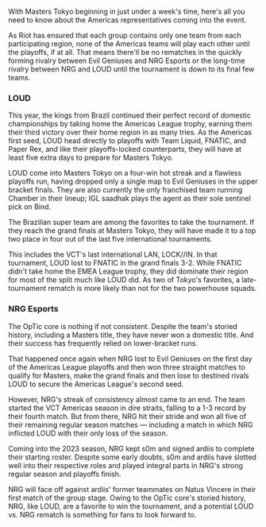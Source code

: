 
With Masters Tokyo beginning in just under a week's time, here's all you need to know about the Americas representatives coming into the event.

As Riot has ensured that each group contains only one team from each participating region, none of the Americas teams will play each other until the playoffs, if at all. That means there'll be no rematches in the quickly forming rivalry between Evil Geniuses and NRG Esports or the long-time rivalry between NRG and LOUD until the tournament is down to its final few teams.

### LOUD

This year, the kings from Brazil continued their perfect record of domestic championships by taking home the Americas League trophy, earning them their third victory over their home region in as many tries. As the Americas first seed, LOUD head directly to playoffs with Team Liquid, FNATIC, and Paper Rex, and like their playoffs-locked counterparts, they will have at least five extra days to prepare for Masters Tokyo.

LOUD come into Masters Tokyo on a four-win hot streak and a flawless playoffs run, having dropped only a single map to Evil Geniuses in the upper bracket finals. They are also currently the only franchised team running Chamber in their lineup; IGL saadhak plays the agent as their sole sentinel pick on Bind.

The Brazilian super team are among the favorites to take the tournament. If they reach the grand finals at Masters Tokyo, they will have made it to a top two place in four out of the last five international tournaments.

This includes the VCT's last international LAN, LOCK//IN. In that tournament, LOUD lost to FNATIC in the grand finals 3-2. While FNATIC didn't take home the EMEA League trophy, they did dominate their region for most of the split much like LOUD did. As two of Tokyo's favorites, a late-tournament rematch is more likely than not for the two powerhouse squads.

### NRG Esports

The OpTic core is nothing if not consistent. Despite the team's storied history, including a Masters title, they have never won a domestic title. And their success has frequently relied on lower-bracket runs.

That happened once again when NRG lost to Evil Geniuses on the first day of the Americas League playoffs and then won three straight matches to qualify for Masters, make the grand finals and then lose to destined rivals LOUD to secure the Americas League's second seed.

However, NRG's streak of consistency almost came to an end. The team started the VCT Americas season in dire straits, falling to a 1-3 record by their fourth match. But from there, NRG hit their stride and won all five of their remaining regular season matches — including a match in which NRG inflicted LOUD with their only loss of the season.

Coming into the 2023 season, NRG kept s0m and signed ardiis to complete their starting roster. Despite some early doubts, s0m and ardiis have slotted well into their respective roles and played integral parts in NRG's strong regular season and playoffs finish.

NRG will face off against ardiis' former teammates on Natus Vincere in their first match of the group stage. Owing to the OpTic core's storied history, NRG, like LOUD, are a favorite to win the tournament, and a potential LOUD vs. NRG rematch is something for fans to look forward to.
